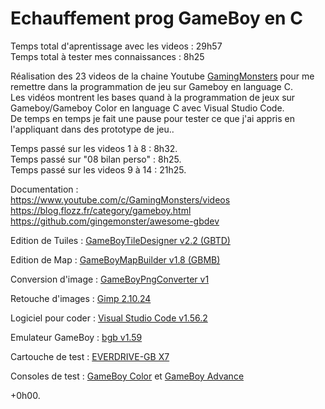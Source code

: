 # Echauffement prog GameBoy en C
  
Temps total d'aprentissage avec les videos : 29h57  
Temps total à tester mes connaissances : 8h25  
  
Réalisation des 23 videos de la chaine Youtube [GamingMonsters](https://www.youtube.com/c/GamingMonsters/videos) pour me remettre dans la programmation de jeu sur Gameboy en language C.  
Les vidéos montrent les bases quand à la programmation de jeux sur Gameboy/Gameboy Color en language C avec Visual Studio Code.  
De temps en temps je fait une pause pour tester ce que j'ai appris en l'appliquant dans des prototype de jeu..  
  
Temps passé sur les videos 1 à 8 : 8h32.  
Temps passé sur "08 bilan perso" : 8h25.  
Temps passé sur les videos 9 à 14 : 21h25.  
  
Documentation :  
https://www.youtube.com/c/GamingMonsters/videos  
https://blog.flozz.fr/category/gameboy.html  
https://github.com/gingemonster/awesome-gbdev  
  
Edition de Tuiles :       [GameBoyTileDesigner v2.2 (GBTD)](https://github.com/gbdk-2020/GBTD_GBMB/releases/tag/2.4.4)  
  
Edition de Map :          [GameBoyMapBuilder v1.8 (GBMB)](https://github.com/gbdk-2020/GBTD_GBMB/releases/tag/2.4.4)  
  
Conversion d'image :      [GameBoyPngConverter v1](https://github.com/gingemonster/GameBoyPngConverter)  
  
Retouche d'images :       [Gimp 2.10.24](https://www.gimp.org/downloads/)  
  
Logiciel pour coder :     [Visual Studio Code v1.56.2](https://code.visualstudio.com/download)  
  
Emulateur GameBoy :       [bgb v1.59](http://bgb.bircd.org/#downloads)  
  
Cartouche de test :       [EVERDRIVE-GB X7](https://everdrive.me/cartridges/edgbx7.html)  
  
Consoles de test :        [GameBoy Color](https://www.google.com/search?q=gameboy+color) et [GameBoy Advance](https://www.google.com/search?q=gameboy+advance)  
  
+0h00.  